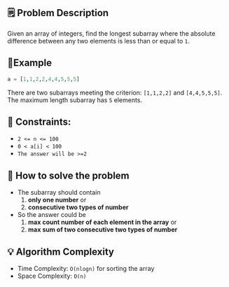 ## 🗒️ Problem Description
Given an array of integers, find the longest subarray where the absolute difference between any two elements is less than or equal to `1`.

## 📌Example
```python
a = [1,1,2,2,4,4,5,5,5]
```
There are two subarrays meeting the criterion: `[1,1,2,2]` and `[4,4,5,5,5]`. The maximum length subarray has `5` elements.

## 📌 Constraints:
- `2 <= n <= 100`
- `0 < a[i] < 100`
- `The answer will be >=2` 

## 🤔 How to solve the problem
- The subarray should contain 
  1. **only one number** or
  2. **consecutive two types of number** 
- So the answer could be
  1. **max count number of each element in the array** or 
  2. **max sum of two consecutive two types of number**

## 💡 Algorithm Complexity
- Time Complexity: `O(nlogn)` for sorting the array
- Space Complexity: `O(n)`